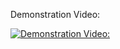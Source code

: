 Demonstration Video:

[![Demonstration Video: ](https://img.youtube.com/vi/h7b0vDJqepY/0.jpg)](https://www.youtube.com/watch?v=h7b0vDJqepY)
